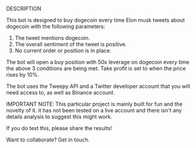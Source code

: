 DESCRIPTION

This bot is designed to buy dogecoin every time Elon musk tweets about dogecoin with the following parameters:
  1) The tweet mentions dogecoin.
  2) The overall sentiment of the tweet is positive.
  3) No current order or position is in place.

The bot will open a buy position with 50x leverage on dogecoin every time the above 3 conditions are being met.
Take profit is set to when the price rises by 10%.

The bot uses the Tweepy API and a Twitter developer account that you will need access to, as well as Binance account.


IMPORTANT NOTE:
This particular project is mainly built for fun and the novelty of it. it has not been tested on a live account and there isn't any details analysis to suggest this might work.

If you do test this, please share the results!

Want to collaborate? Get in touch.
